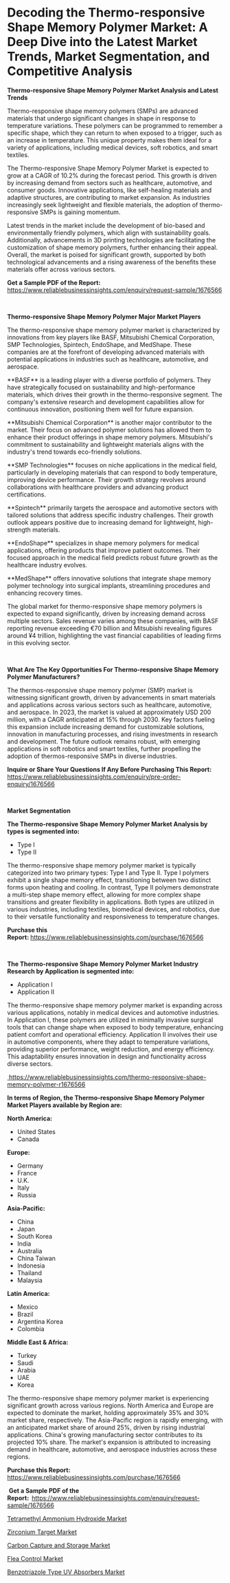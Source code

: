 <p><h1>Decoding the Thermo-responsive Shape Memory Polymer Market: A Deep Dive into the Latest Market Trends, Market Segmentation, and Competitive Analysis</h1></p><p><strong>Thermo-responsive Shape Memory Polymer Market Analysis and Latest Trends</strong></p>
<p><p>Thermo-responsive shape memory polymers (SMPs) are advanced materials that undergo significant changes in shape in response to temperature variations. These polymers can be programmed to remember a specific shape, which they can return to when exposed to a trigger, such as an increase in temperature. This unique property makes them ideal for a variety of applications, including medical devices, soft robotics, and smart textiles.</p><p>The Thermo-responsive Shape Memory Polymer Market is expected to grow at a CAGR of 10.2% during the forecast period. This growth is driven by increasing demand from sectors such as healthcare, automotive, and consumer goods. Innovative applications, like self-healing materials and adaptive structures, are contributing to market expansion. As industries increasingly seek lightweight and flexible materials, the adoption of thermo-responsive SMPs is gaining momentum.</p><p>Latest trends in the market include the development of bio-based and environmentally friendly polymers, which align with sustainability goals. Additionally, advancements in 3D printing technologies are facilitating the customization of shape memory polymers, further enhancing their appeal. Overall, the market is poised for significant growth, supported by both technological advancements and a rising awareness of the benefits these materials offer across various sectors.</p></p>
<p><strong>Get a Sample PDF of the Report:&nbsp;</strong> <a href="https://www.reliablebusinessinsights.com/enquiry/request-sample/1676566?utm_campaign=96&utm_medium=2&utm_source=Github&utm_content=ia&utm_term=10122024&utm_id=thermo-responsive-shape-memory-polymer">https://www.reliablebusinessinsights.com/enquiry/request-sample/1676566</a></p>
<p>&nbsp;</p>
<p><strong>Thermo-responsive Shape Memory Polymer Major Market Players</strong></p>
<p><p>The thermo-responsive shape memory polymer market is characterized by innovations from key players like BASF, Mitsubishi Chemical Corporation, SMP Technologies, Spintech, EndoShape, and MedShape. These companies are at the forefront of developing advanced materials with potential applications in industries such as healthcare, automotive, and aerospace.</p><p>**BASF** is a leading player with a diverse portfolio of polymers. They have strategically focused on sustainability and high-performance materials, which drives their growth in the thermo-responsive segment. The company's extensive research and development capabilities allow for continuous innovation, positioning them well for future expansion.</p><p>**Mitsubishi Chemical Corporation** is another major contributor to the market. Their focus on advanced polymer solutions has allowed them to enhance their product offerings in shape memory polymers. Mitsubishi's commitment to sustainability and lightweight materials aligns with the industry's trend towards eco-friendly solutions.</p><p>**SMP Technologies** focuses on niche applications in the medical field, particularly in developing materials that can respond to body temperature, improving device performance. Their growth strategy revolves around collaborations with healthcare providers and advancing product certifications.</p><p>**Spintech** primarily targets the aerospace and automotive sectors with tailored solutions that address specific industry challenges. Their growth outlook appears positive due to increasing demand for lightweight, high-strength materials.</p><p>**EndoShape** specializes in shape memory polymers for medical applications, offering products that improve patient outcomes. Their focused approach in the medical field predicts robust future growth as the healthcare industry evolves.</p><p>**MedShape** offers innovative solutions that integrate shape memory polymer technology into surgical implants, streamlining procedures and enhancing recovery times.</p><p>The global market for thermo-responsive shape memory polymers is expected to expand significantly, driven by increasing demand across multiple sectors. Sales revenue varies among these companies, with BASF reporting revenue exceeding €70 billion and Mitsubishi revealing figures around ¥4 trillion, highlighting the vast financial capabilities of leading firms in this evolving sector.</p></p>
<p>&nbsp;</p>
<p><strong>What Are The Key Opportunities For Thermo-responsive Shape Memory Polymer Manufacturers?</strong></p>
<p><p>The thermos-responsive shape memory polymer (SMP) market is witnessing significant growth, driven by advancements in smart materials and applications across various sectors such as healthcare, automotive, and aerospace. In 2023, the market is valued at approximately USD 200 million, with a CAGR anticipated at 15% through 2030. Key factors fueling this expansion include increasing demand for customizable solutions, innovation in manufacturing processes, and rising investments in research and development. The future outlook remains robust, with emerging applications in soft robotics and smart textiles, further propelling the adoption of thermos-responsive SMPs in diverse industries.</p></p>
<p><strong>Inquire or Share Your Questions If Any Before Purchasing This Report:</strong> <a href="https://www.reliablebusinessinsights.com/enquiry/pre-order-enquiry/1676566?utm_campaign=96&utm_medium=2&utm_source=Github&utm_content=ia&utm_term=10122024&utm_id=thermo-responsive-shape-memory-polymer">https://www.reliablebusinessinsights.com/enquiry/pre-order-enquiry/1676566</a></p>
<p>&nbsp;</p>
<p><strong>Market Segmentation</strong></p>
<p><strong>The Thermo-responsive Shape Memory Polymer Market Analysis by types is segmented into:</strong></p>
<p><ul><li>Type I</li><li>Type II</li></ul></p>
<p><p>The thermo-responsive shape memory polymer market is typically categorized into two primary types: Type I and Type II. Type I polymers exhibit a single shape memory effect, transitioning between two distinct forms upon heating and cooling. In contrast, Type II polymers demonstrate a multi-step shape memory effect, allowing for more complex shape transitions and greater flexibility in applications. Both types are utilized in various industries, including textiles, biomedical devices, and robotics, due to their versatile functionality and responsiveness to temperature changes.</p></p>
<p><strong>Purchase this Report:&nbsp;</strong><a href="https://www.reliablebusinessinsights.com/purchase/1676566?utm_campaign=96&utm_medium=2&utm_source=Github&utm_content=ia&utm_term=10122024&utm_id=thermo-responsive-shape-memory-polymer">https://www.reliablebusinessinsights.com/purchase/1676566</a></p>
<p>&nbsp;</p>
<p><strong>The Thermo-responsive Shape Memory Polymer Market Industry Research by Application is segmented into:</strong></p>
<p><ul><li>Application I</li><li>Application II</li></ul></p>
<p><p>The thermo-responsive shape memory polymer market is expanding across various applications, notably in medical devices and automotive industries. In Application I, these polymers are utilized in minimally invasive surgical tools that can change shape when exposed to body temperature, enhancing patient comfort and operational efficiency. Application II involves their use in automotive components, where they adapt to temperature variations, providing superior performance, weight reduction, and energy efficiency. This adaptability ensures innovation in design and functionality across diverse sectors.</p></p>
<p><a href="https://www.reliablebusinessinsights.com/thermo-responsive-shape-memory-polymer-r1676566?utm_campaign=96&utm_medium=2&utm_source=Github&utm_content=ia&utm_term=10122024&utm_id=thermo-responsive-shape-memory-polymer">&nbsp;https://www.reliablebusinessinsights.com/thermo-responsive-shape-memory-polymer-r1676566</a></p>
<p><strong>In terms of Region, the Thermo-responsive Shape Memory Polymer Market Players available by Region are:</strong></p>
<p>
    <p> <strong> North America: </strong>
        <ul>
            <li>United States</li>
            <li>Canada</li>
        </ul>
        </p> 
    <p> <strong> Europe: </strong>
        <ul>
            <li>Germany</li>
            <li>France</li>
            <li>U.K.</li>
            <li>Italy</li>
            <li>Russia</li>
        </ul>
        </p> 
    <p> <strong> Asia-Pacific: </strong>
        <ul>
            <li>China</li>
            <li>Japan</li>
            <li>South Korea</li>
            <li>India</li>
            <li>Australia</li>
            <li>China Taiwan</li>
            <li>Indonesia</li>
            <li>Thailand</li>
            <li>Malaysia</li>
        </ul>
        </p> 
    <p> <strong> Latin America: </strong>
        <ul>
            <li>Mexico</li>
            <li>Brazil</li>
            <li>Argentina Korea</li>
            <li>Colombia</li>
        </ul>
        </p> 
    <p> <strong> Middle East & Africa: </strong>
        <ul>
            <li>Turkey</li>
            <li>Saudi</li>
            <li>Arabia</li>
            <li>UAE</li>
            <li>Korea</li>
        </ul>
    </p>
    </p>
<p><p>The thermo-responsive shape memory polymer market is experiencing significant growth across various regions. North America and Europe are expected to dominate the market, holding approximately 35% and 30% market share, respectively. The Asia-Pacific region is rapidly emerging, with an anticipated market share of around 25%, driven by rising industrial applications. China's growing manufacturing sector contributes to its projected 10% share. The market's expansion is attributed to increasing demand in healthcare, automotive, and aerospace industries across these regions.</p></p>
<p><strong>Purchase this Report: </strong><a href="https://www.reliablebusinessinsights.com/purchase/1676566?utm_campaign=96&utm_medium=2&utm_source=Github&utm_content=ia&utm_term=10122024&utm_id=thermo-responsive-shape-memory-polymer">https://www.reliablebusinessinsights.com/purchase/1676566</a></p>
<p>&nbsp;<strong>Get a Sample PDF of the Report:&nbsp;&nbsp;</strong><a href="https://www.reliablebusinessinsights.com/enquiry/request-sample/1676566?utm_campaign=96&utm_medium=2&utm_source=Github&utm_content=ia&utm_term=10122024&utm_id=thermo-responsive-shape-memory-polymer">https://www.reliablebusinessinsights.com/enquiry/request-sample/1676566</a></p>
<p><strong></strong></p>
<p><p><a href="https://www.linkedin.com/pulse/outlook-tetramethyl-ammonium-hydroxide-market-2024-2031-thhqf?utm_campaign=96&utm_medium=2&utm_source=Github&utm_content=ia&utm_term=10122024&utm_id=thermo-responsive-shape-memory-polymer">Tetramethyl Ammonium Hydroxide Market</a></p><p><a href="https://www.linkedin.com/pulse/zirconium-target-market-size-share-analysis-2024-2031-c55kf?utm_campaign=96&utm_medium=2&utm_source=Github&utm_content=ia&utm_term=10122024&utm_id=thermo-responsive-shape-memory-polymer">Zirconium Target Market</a></p><p><a href="https://www.linkedin.com/pulse/c-hannibex-sqmmf?utm_campaign=96&utm_medium=2&utm_source=Github&utm_content=ia&utm_term=10122024&utm_id=thermo-responsive-shape-memory-polymer">Carbon Capture and Storage Market</a></p><p><a href="https://github.com/DianaWilson796/Market-Research-Report-List-1/blob/main/flea-control-market.md?utm_campaign=96&utm_medium=2&utm_source=Github&utm_content=ia&utm_term=10122024&utm_id=thermo-responsive-shape-memory-polymer">Flea Control Market</a></p><p><a href="https://github.com/luisem4tmccuan/Market-Research-Report-List-1/blob/main/benzotriazole-type-uv-absorbers-market.md?utm_campaign=96&utm_medium=2&utm_source=Github&utm_content=ia&utm_term=10122024&utm_id=thermo-responsive-shape-memory-polymer">Benzotriazole Type UV Absorbers Market</a></p></p>